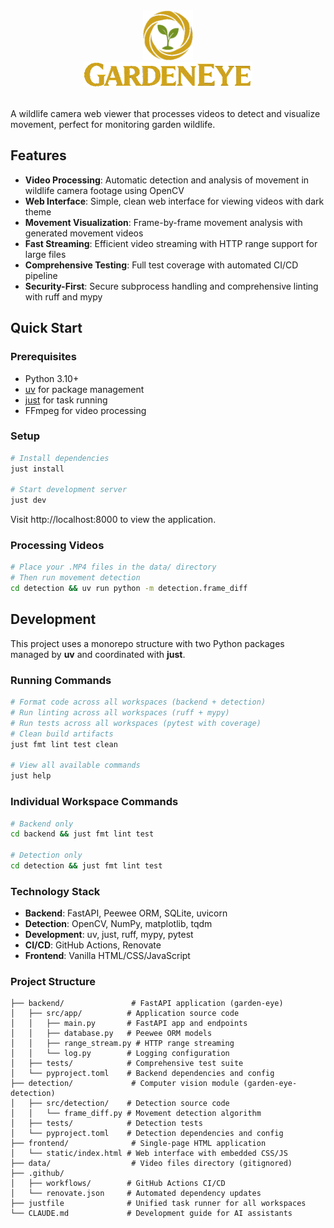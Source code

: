 
<div align="center">
  <img src="frontend/static/images/logo.png" alt="GardenEye Logo" width="80" />
  <br/>
  <img src="frontend/static/images/wordmark.png" alt="GardenEye" height="40" />
</div>

<br/>

A wildlife camera web viewer that processes videos to detect and visualize movement, perfect for monitoring garden wildlife.

## Features

- **Video Processing**: Automatic detection and analysis of movement in wildlife camera footage using OpenCV
- **Web Interface**: Simple, clean web interface for viewing videos with dark theme
- **Movement Visualization**: Frame-by-frame movement analysis with generated movement videos
- **Fast Streaming**: Efficient video streaming with HTTP range support for large files
- **Comprehensive Testing**: Full test coverage with automated CI/CD pipeline
- **Security-First**: Secure subprocess handling and comprehensive linting with ruff and mypy

## Quick Start

### Prerequisites
- Python 3.10+
- [uv](https://github.com/astral-sh/uv) for package management
- [just](https://github.com/casey/just) for task running
- FFmpeg for video processing

### Setup
```bash
# Install dependencies
just install

# Start development server
just dev
```

Visit http://localhost:8000 to view the application.

### Processing Videos
```bash
# Place your .MP4 files in the data/ directory
# Then run movement detection
cd detection && uv run python -m detection.frame_diff
```

## Development

This project uses a monorepo structure with two Python packages managed by **uv** and coordinated with **just**.

### Running Commands
```bash
# Format code across all workspaces (backend + detection)
# Run linting across all workspaces (ruff + mypy)
# Run tests across all workspaces (pytest with coverage)
# Clean build artifacts
just fmt lint test clean

# View all available commands
just help
```

### Individual Workspace Commands
```bash
# Backend only
cd backend && just fmt lint test

# Detection only  
cd detection && just fmt lint test
```

### Technology Stack
- **Backend**: FastAPI, Peewee ORM, SQLite, uvicorn
- **Detection**: OpenCV, NumPy, matplotlib, tqdm
- **Development**: uv, just, ruff, mypy, pytest
- **CI/CD**: GitHub Actions, Renovate
- **Frontend**: Vanilla HTML/CSS/JavaScript

### Project Structure
```
├── backend/               # FastAPI application (garden-eye)
│   ├── src/app/          # Application source code
│   │   ├── main.py       # FastAPI app and endpoints
│   │   ├── database.py   # Peewee ORM models
│   │   ├── range_stream.py # HTTP range streaming
│   │   └── log.py        # Logging configuration
│   ├── tests/            # Comprehensive test suite
│   └── pyproject.toml    # Backend dependencies and config
├── detection/             # Computer vision module (garden-eye-detection)
│   ├── src/detection/    # Detection source code
│   │   └── frame_diff.py # Movement detection algorithm
│   ├── tests/            # Detection tests
│   └── pyproject.toml    # Detection dependencies and config
├── frontend/              # Single-page HTML application
│   └── static/index.html # Web interface with embedded CSS/JS
├── data/                  # Video files directory (gitignored)
├── .github/
│   ├── workflows/        # GitHub Actions CI/CD
│   └── renovate.json     # Automated dependency updates
├── justfile              # Unified task runner for all workspaces
└── CLAUDE.md             # Development guide for AI assistants
```
